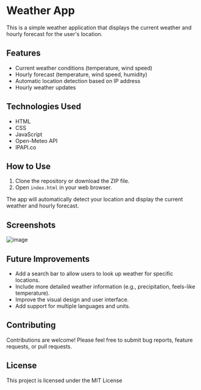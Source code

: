 # Weather App

This is a simple weather application that displays the current weather and hourly forecast for the user's location.

## Features

*   Current weather conditions (temperature, wind speed)
*   Hourly forecast (temperature, wind speed, humidity)
*   Automatic location detection based on IP address
*   Hourly weather updates

## Technologies Used

*   HTML
*   CSS
*   JavaScript
*   Open-Meteo API
*   IPAPI.co

## How to Use

1.  Clone the repository or download the ZIP file.
2.  Open `index.html` in your web browser.

The app will automatically detect your location and display the current weather and hourly forecast.

## Screenshots

![image](https://github.com/user-attachments/assets/f5d6777c-7cfc-46b6-b74d-e1179f63ca10)

## Future Improvements

*   Add a search bar to allow users to look up weather for specific locations.
*   Include more detailed weather information (e.g., precipitation, feels-like temperature).
*   Improve the visual design and user interface.
*   Add support for multiple languages and units.

## Contributing

Contributions are welcome! Please feel free to submit bug reports, feature requests, or pull requests.

## License

This project is licensed under the MIT License
